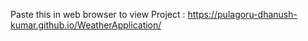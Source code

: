 Paste this in web browser to view Project :   https://pulagoru-dhanush-kumar.github.io/WeatherApplication/

